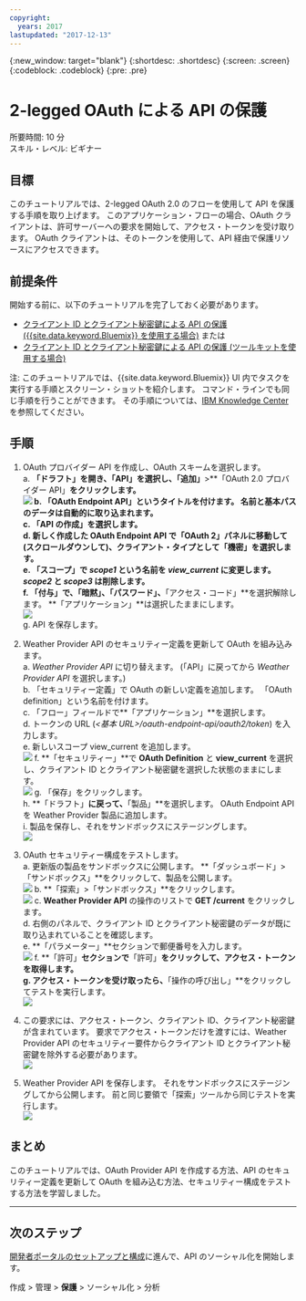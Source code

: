```yaml
---
copyright:
  years: 2017
lastupdated: "2017-12-13"
---
```


{:new_window: target="blank"}
{:shortdesc: .shortdesc}
{:screen: .screen}
{:codeblock: .codeblock}
{:pre: .pre}

# 2-legged OAuth による API の保護

所要時間: 10 分  
スキル・レベル: ビギナー

## 目標

このチュートリアルでは、2-legged OAuth 2.0 のフローを使用して API を保護する手順を取り上げます。 このアプリケーション・フローの場合、OAuth クライアントは、許可サーバーへの要求を開始して、アクセス・トークンを受け取ります。 OAuth クライアントは、そのトークンを使用して、API 経由で保護リソースにアクセスできます。

## 前提条件

開始する前に、以下のチュートリアルを完了しておく必要があります。  
- [クライアント ID とクライアント秘密鍵による API の保護 ({{site.data.keyword.Bluemix}} を使用する場合)](tut_secure_id_secret_bm.html)
または
- [クライアント ID とクライアント秘密鍵による API の保護 (ツールキットを使用する場合)](tut_secure_id_secret_tk.html)

注: このチュートリアルでは、{{site.data.keyword.Bluemix}} UI 内でタスクを実行する手順とスクリーン・ショットを紹介します。 コマンド・ラインでも同じ手順を行うことができます。 その手順については、[IBM Knowledge Center](https://www.ibm.com/support/knowledgecenter/SSMNED_5.0.0/com.ibm.apic.toolkit.doc/tutorial_apionprem_security_OAuth_v506.html) を参照してください。 

## 手順

1. OAuth プロバイダー API を作成し、OAuth スキームを選択します。  
	a. **「ドラフト」**を開き、**「API」**を選択し、**「追加」**>**「OAuth 2.0 プロバイダー API」**をクリックします。  
    ![](images/oauth_provider_1.png)
	b. 「OAuth Endpoint API」というタイトルを付けます。 名前と基本パスのデータは自動的に取り込まれます。  
	c. **「API の作成」**を選択します。  
	d. 新しく作成した OAuth Endpoint API で**「OAuth 2」**パネルに移動して (スクロールダウンして)、クライアント・タイプとして「機密」を選択します。  
	e. 「スコープ」で _scope1_ という名前を _view_current_ に変更します。 _scope2_ と _scope3_ は削除します。  
	f. **「付与」**で、**「暗黙」**、**「パスワード」**、**「アクセス・コード」**を選択解除します。 **「アプリケーション」**は選択したままにします。  
	![](images/oauth_provider_2.png)  
	g. API を保存します。  

2. Weather Provider API のセキュリティー定義を更新して OAuth を組み込みます。  
	a. _Weather Provider API_ に切り替えます。 (「API」に戻ってから _Weather Provider API_ を選択します。)  
	b. 「セキュリティー定義」で OAuth の新しい定義を追加します。 「OAuth definition」という名前を付けます。  
	c. 「フロー」フィールドで**「アプリケーション」**を選択します。  
	d. トークンの URL (_<基本 URL>/oauth-endpoint-api/oauth2/token_) を入力します。  
	e. 新しいスコープ view_current を追加します。  
	![](images/oauth_security_definition_1.png)
	f. **「セキュリティー」**で **OAuth Definition** と **view_current** を選択し、クライアント ID とクライアント秘密鍵を選択した状態のままにします。  
	![](images/oauth_security_definition_2.png)
	g. 「保存」をクリックします。  
	h. **「ドラフト」**に戻って、**「製品」**を選択します。 OAuth Endpoint API を Weather Provider 製品に追加します。  
	i. 製品を保存し、それをサンドボックスにステージングします。  
	![](images/oauth_security_definition_3a.png)

3. OAuth セキュリティー構成をテストします。  
	a. 更新版の製品をサンドボックスに公開します。 **「ダッシュボード」>「サンドボックス」**をクリックして、製品を公開します。  
	  ![](images/test_oauth_1.png)
	b. **「探索」>「サンドボックス」**をクリックします。  
      ![](images/test_oauth_2.png)
	c. **Weather Provider API** の操作のリストで **GET /current** をクリックします。  
	d. 右側のパネルで、クライアント ID とクライアント秘密鍵のデータが既に取り込まれていることを確認します。  
	e. **「パラメーター」**セクションで郵便番号を入力します。  
      ![](images/test_oauth_3.png)
	f. **「許可」**セクションで**「許可」**をクリックして、アクセス・トークンを取得します。  
	g. アクセス・トークンを受け取ったら、**「操作の呼び出し」**をクリックしてテストを実行します。  
      ![](images/test_oauth_4.png)

4. この要求には、アクセス・トークン、クライアント ID、クライアント秘密鍵が含まれています。 要求でアクセス・トークンだけを渡すには、Weather Provider API のセキュリティー要件からクライアント ID とクライアント秘密鍵を除外する必要があります。  
    ![](images/test_oauth_5.png)

5. Weather Provider API を保存します。 それをサンドボックスにステージングしてから公開します。 前と同じ要領で「探索」ツールから同じテストを実行します。  
    ![](images/test_oauth_6.png)
    
## まとめ
このチュートリアルでは、OAuth Provider API を作成する方法、API のセキュリティー定義を更新して OAuth を組み込む方法、セキュリティー構成をテストする方法を学習しました。

---

## 次のステップ

[開発者ポータルのセットアップと構成](tut_config_dev_portal.html)に進んで、API のソーシャル化を開始します。

作成 > 管理 > **保護** > ソーシャル化 > 分析
